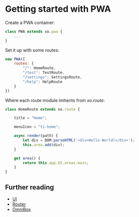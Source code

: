 # Getting started with PWA

Create a PWA container:

```js
class PWA extends xo.pwa {
    ...
}
```

Set it up with some routes:
```js
new PWA({
    routes: {
        "/": HomeRoute,
        "/test": TestRoute,
        "/settings": SettingsRoute,
        "/help": HelpRoute
    }
})
```

Where each route module imherits from *xo.route*:

```js
class HomeRoute extends xo.route {

    title = "Home";

    menuIcon = "ti-home";

    async render(path) {
        let div = DOM.parseHTML('<div>Hello World!</div>');
        this.area.add(div);
    }

    get area() {
        return this.app.UI.areas.main;
    }
}
```

## Further reading

- [UI](./ui.md)
- [Router](./router.md)
- [OmniBox](./omnibox.md)

